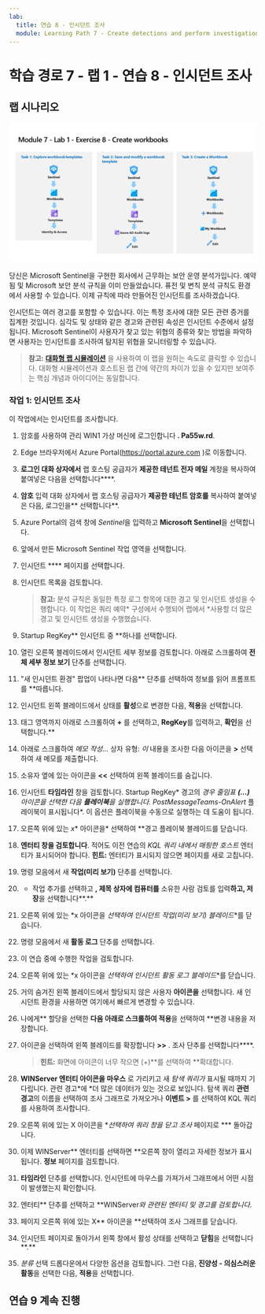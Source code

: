 ```yaml
---
lab:
  title: 연습 8 - 인시던트 조사
  module: Learning Path 7 - Create detections and perform investigations using Microsoft Sentinel
---
```


# 학습 경로 7 - 랩 1 - 연습 8 - 인시던트 조사

## 랩 시나리오

![랩 개요입니다.](../Media/SC-200-Lab_Diagrams_Mod7_L1_Ex8.png)

당신은 Microsoft Sentinel을 구현한 회사에서 근무하는 보안 운영 분석가입니다. 예약됨 및 Microsoft 보안 분석 규칙을 이미 만들었습니다. 퓨전 및 변칙 분석 규칙도 환경에서 사용할 수 있습니다. 이제 규칙에 따라 만들어진 인시던트를 조사하겠습니다.

인시던트는 여러 경고를 포함할 수 있습니다. 이는 특정 조사에 대한 모든 관련 증거를 집계한 것입니다. 심각도 및 상태와 같은 경고와 관련된 속성은 인시던트 수준에서 설정됩니다. Microsoft Sentinel이 사용자가 찾고 있는 위협의 종류와 찾는 방법을 파악하면 사용자는 인시던트를 조사하여 탐지된 위협을 모니터링할 수 있습니다.

>**참고:** **[대화형 랩 시뮬레이션](https://mslabs.cloudguides.com/guides/SC-200%20Lab%20Simulation%20-%20Investigate%20incidents)** 을 사용하여 이 랩을 원하는 속도로 클릭할 수 있습니다. 대화형 시뮬레이션과 호스트된 랩 간에 약간의 차이가 있을 수 있지만 보여주는 핵심 개념과 아이디어는 동일합니다. 


### 작업 1: 인시던트 조사

이 작업에서는 인시던트를 조사합니다.

1. 암호를 사용하여 관리 WIN1 가상 머신에 로그인합니다 **. Pa55w.rd**.  

1. Edge 브라우저에서 Azure Portal(https://portal.azure.com )로 이동합니다.

1. **로그인 대화 상자에서** 랩 호스팅 공급자가 **제공한 테넌트 전자 메일** 계정을 복사하여 붙여넣은 다음을 선택합니다****.

1. **암호** 입력 대화 상자에서 랩 호스팅 공급자가 **제공한 테넌트 암호를** 복사하여 붙여넣은 다음, 로그인을** 선택합니다**.

1. Azure Portal의 검색 창에 *Sentinel*을 입력하고 **Microsoft Sentinel**을 선택합니다.

1. 앞에서 만든 Microsoft Sentinel 작업 영역을 선택합니다.

1. 인시던트 **** 페이지를 선택합니다.

1. 인시던트 목록을 검토합니다.

    >**참고:** 분석 규칙은 동일한 특정 로그 항목에 대한 경고 및 인시던트 생성을 수행합니다. 이 작업은 쿼리 예약* 구성에서 수행되어 랩에서 *사용할 더 많은 경고 및 인시던트 생성을 수행했습니다.
  
1. Startup RegKey** 인시던트 중 **하나를 선택합니다.

1. 열린 오른쪽 블레이드에서 인시던트 세부 정보를 검토합니다. 아래로 스크롤하여 **전체 세부 정보 보기** 단추를 선택합니다.

1. "새 인시던트 환경" 팝업이 나타나면 다음** 단추를 선택하여 정보를 읽어 프롬프트를 **따릅니다.

1. 인시던트 왼쪽 블레이드에서 상태를 **활성**으로 변경한 다음, **적용**을 선택합니다.

1. 태그 영역까지 아래로 스크롤하여 **+** 를 선택하고, **RegKey**를 입력하고, **확인**을 선택합니다.**

1. 아래로 스크롤하여 *메모 작성...* 상자 유형: *이* 내용을 조사한 다음 아이콘을 **>** 선택하여 새 메모를 제출합니다.

1. 소유자 옆에 있는 아이콘을 **<<** 선택하여 왼쪽 블레이드를 숨깁니다.

1. 인시던트 **타임라인** 창을 검토합니다. Startup RegKey* 경고의 *경우 줄임표 **(...)** 아이콘을 선택한 다음 **플레이북**을 실행합니다. PostMessageTeams-OnAlert* 플레이북이 표시됩니다*. 이 옵션은 플레이북을 수동으로 실행하는 데 도움이 됩니다.

1. 오른쪽 위에 있는 *x** 아이콘을* 선택하여 **경고 플레이북 블레이드를 닫습니다.

1. **엔터티 창을 검토합니다**. 적어도 이전 연습의 *KQL 쿼리 내에서 매핑한 호스트* 엔터티가 표시되어야 합니다. **힌트:** 엔터티가 표시되지 않으면 페이지를 새로 고칩니다.

1. 명령 모음에서 새 **작업(미리 보기)** 단추를 선택합니다.

1. + 작업 추가를 선택하고 **, 제목 상자에 컴퓨터를** 소유한 사람 검토를 입력**하고, 저장**을 선택합니다**.**

1. 오른쪽 위에 있는 *x 아이콘을 **선택하여 인시던트 작업(미리 보기)* 블레이드**를 닫습니다.

1. 명령 모음에서 새 **활동 로그** 단추를 선택합니다.

1. 이 연습 중에 수행한 작업을 검토합니다.

1. 오른쪽 위에 있는 *x 아이콘을 **선택하여 인시던트 활동 로그* 블레이드**를 닫습니다.

1. 거의 숨겨진 왼쪽 블레이드에서 할당되지 않은 사용자 **아이콘을** 선택합니다. 새 인시던트 환경을 사용하면 여기에서 빠르게 변경할 수 있습니다.

1. 나에게** 할당을 선택한 **다음 아래로 스크롤하여 적용**을 선택하여 **변경 내용을 저장합니다.

1. 아이콘을 선택하여 왼쪽 블레이드를 확장합니다 **>>** . 조사 단추를 선택합니다****.

    >**힌트:** 화면에 아이콘이 너무 작으면 (+)**를 선택하여 **확대합니다.

1. **WINServer 엔터티 아이콘을 마우스** 로 가리키고 새 *탐색 쿼리가* 표시될 때까지 기다립니다. 관련 경고*에 *더 많은 데이터가 있는 것으로 보입니다. 탐색 쿼리 **관련 경고**의 이름을 선택하여 조사 그래프로 가져오거나 **이벤트 >** 를 선택하여 KQL 쿼리를 사용하여 조사합니다.

1. 오른쪽 위에 있는 X 아이콘을 **선택하여 쿼리 창을 닫고 조사* 페이지로 *** 돌아갑니다.

1. 이제 WINServer** 엔터티를 선택하면 **오른쪽 창이 열리고 자세한 정보가 표시됩니다. **정보** 페이지를 검토합니다.

1. **타임라인** 단추를 선택합니다. 인시던트에 마우스를 가져가서 그래프에서 어떤 시점이 발생했는지 확인합니다.

1. 엔터티** 단추를 선택하고 **WINServer*와 관련된 *엔터티* 및 *경고를 검토*합니다*.

1. 페이지 오른쪽 위에 있는 X** 아이콘을 **선택하여 조사 그래프를 닫습니다.

1. 인시던트 페이지로 돌아가서 왼쪽 창에서 활성 상태를 선택하고 **닫힘**을 선택합니다**.** 

1. *분류* 선택 드롭다운에서 다양한 옵션을 검토합니다. 그런 다음, **진양성 - 의심스러운 활동**을 선택한 다음, **적용**을 선택합니다.

## 연습 9 계속 진행

